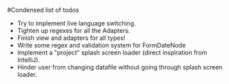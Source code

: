 #Condensed list of todos

* Try to implement live language switching.
* Tighten up regexes for all the Adapters.
* Finish view and adapters for all types!
* Write some regex and validation system for FormDateNode
* Implement a "project" splash screen loader (direct inspiration from IntelliJ).
* Hinder user from changing datafile without going through splash screen loader.
